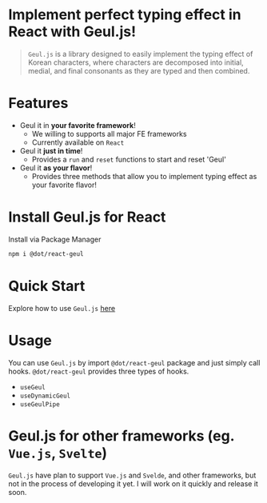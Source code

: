 # Implement perfect typing effect in React with Geul.js!

> `Geul.js` is a library designed to easily implement the typing effect of Korean characters, where characters are decomposed into initial, medial, and final consonants as they are typed and then combined.

# Features

- Geul it in **your favorite framework**!
  - We willing to supports all major FE frameworks
  - Currently available on `React`
- Geul it **just in time**!
  - Provides a `run` and `reset` functions to start and reset 'Geul'
- Geul it **as your flavor**!
  - Provides three methods that allow you to implement typing effect as your favorite flavor!

# Install Geul.js for React

Install via Package Manager

```sh
npm i @dot/react-geul
```

# Quick Start

Explore how to use `Geul.js` [here](https://seungrodotlee.github.io/dot/geul-js/)

# Usage

You can use `Geul.js` by import `@dot/react-geul` package and just simply call hooks. `@dot/react-geul` provides three types of hooks.

- `useGeul`
- `useDynamicGeul`
- `useGeulPipe`

# Geul.js for other frameworks (eg. `Vue.js`, `Svelte`)

`Geul.js` have plan to support `Vue.js` and `Svelde`, and other frameworks,
but not in the process of developing it yet.
I will work on it quickly and release it soon.
